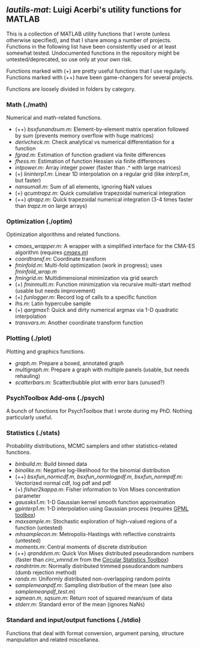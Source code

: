 ## *lautils-mat*: Luigi Acerbi's utility functions for MATLAB

This is a collection of MATLAB utility functions that I wrote (unless otherwise specified), and that I share among a number of projects. Functions in the following list have been consistently used or at least somewhat tested. Undocumented functions in the repository might be untested/deprecated, so use only at your own risk.

Functions marked with (+) are pretty useful functions that I use regularly.
Functions marked with (++) have been game-changers for several projects.

Functions are loosely divided in folders by category.

### Math (./math)

Numerical and math-related functions. 

- (++) *bsxfunandsum.m*:  Element-by-element matrix operation followed by sum (prevents memory overflow with huge matrices)
- *derivcheck.m*: Check analytical vs numerical differentiation for a function
- *fgrad.m*: Estimation of function gradient via finite differences
- *fhess.m*: Estimation of function Hessian via finite differences
- *intpower.m*: Array integer power (faster than .^ with large matrices)
- (+) *lininterp1.m*: Linear 1D interpolation on a regular grid (like *interp1.m*, but faster)
- *nansumall.m*: Sum of all elements, ignoring NaN values
- (+) *qcumtrapz.m*: Quick cumulative trapezoidal numerical integration
- (++) *qtrapz.m*: Quick trapezoidal numerical integration (3-4 times faster than *trapz.m* on large arrays)

### Optimization (./optim)

Optimization algorithms and related functions.

- *cmaes_wrapper.m*: A wrapper with a simplified interface for the CMA-ES algorithm (requires *[cmaes.m](https://www.lri.fr/~hansen/cmaes_inmatlab.html)*)
- *coordtransf.m*: Coordinate transform
- *fminfold.m*: Multi-fold optimization (work in progress); uses *fminfold_wrap.m*
- *fmingrid.m*: Multidimensional minimization via grid search
- (+) *fminmulti.m*: Function minimization via recursive multi-start method (usable but needs improvement)
- (+) *funlogger.m*: Record log of calls to a specific function
- *lhs.m*: Latin hypercube sample
- (+) *qargmax1*: Quick and dirty numerical argmax via 1-D quadratic interpolation
- *transvars.m*: Another coordinate transform function

### Plotting (./plot)

Plotting and graphics functions.

- *graph.m*: Prepare a boxed, annotated graph
- *multigraph.m*: Prepare a graph with multiple panels (usable, but needs rehauling)
- *scatterbars.m*: Scatter/bubble plot with error bars (unused?)

### PsychToolbox Add-ons (./psych)

A bunch of functions for PsychToolbox that I wrote during my PhD. Nothing particularly useful.

### Statistics (./stats)

Probability distributions, MCMC samplers and other statistics-related functions.

- *binbuild.m*: Build binned data
- *binolike.m*: Negative log-likelihood for the binomial distribution
- (++) *bsxfun_normcdf.m*, *bsxfun_normlogpdf.m*, *bsxfun_normpdf.m*: Vectorized normal cdf, log pdf and pdf
- (+) *fisher2kappa.m*: Fisher information to Von Mises concentration parameter
- *gaussks1.m*: 1-D Gaussian kernel smooth function approximation
- *gpinterp1.m*: 1-D interpolation using Gaussian process (requires [GPML toolbox](http://www.gaussianprocess.org/gpml/code/matlab/doc/))
- *maxsample.m*: Stochastic exploration of high-valued regions of a function (untested)
- *mhsamplecon.m*: Metropolis-Hastings with reflective constraints (untested)
- *moments.m*: Central moments of discrete distribution
- (++) *qranddvm.m*: Quick Von Mises distributed pseudorandom numbers (faster than *circ_vmrnd.m* from the [Circular Statistics Toolbox](http://bethgelab.org/software/circstat/))
- *randntrim.m*: Normally distributed trimmed pseudorandom numbers (dumb rejection method)
- *randx.m*: Uniformly distributed non-overlapping random points
- *samplemeanpdf.m*: Sampling distribution of the mean (see also *samplemeanpdf_test.m*)
- *sqmean.m*, *sqsum.m*: Return root of squared mean/sum of data
- *stderr.m*: Standard error of the mean (ignores NaNs)

### Standard and input/output functions (./stdio)

Functions that deal with format conversion, argument parsing, structure manipulation and related miscellanea.
